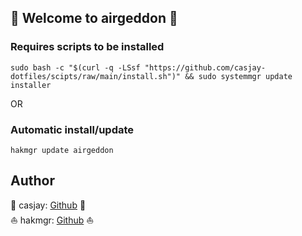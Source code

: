## 👋 Welcome to airgeddon 🚀  


  
  
### Requires scripts to be installed

```shell
sudo bash -c "$(curl -q -LSsf "https://github.com/casjay-dotfiles/scipts/raw/main/install.sh")" && sudo systemmgr update installer
```

OR

### Automatic install/update  

```shell
hakmgr update airgeddon
```

## Author  

🤖 casjay: [Github](https://github.com/casjay) 🤖  
⛵ hakmgr: [Github](https://github.com/hakmgr) ⛵  
